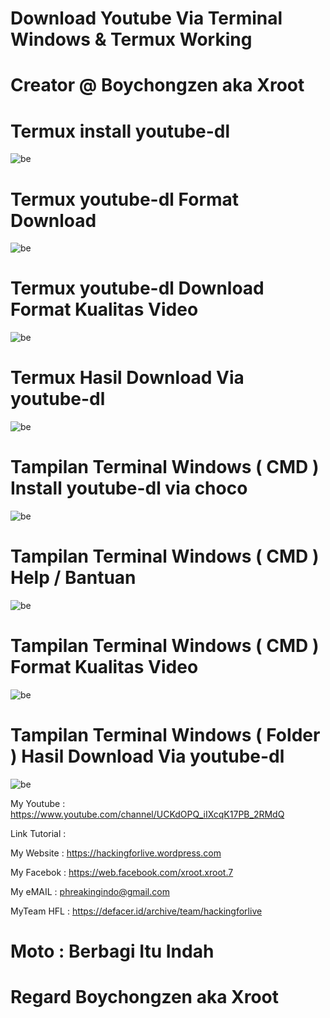 # Download Youtube Via Terminal Windows & Termux Working 

# Creator @ Boychongzen aka Xroot

# Termux install youtube-dl
![be](https://raw.githubusercontent.com/boychongzen18/youtube-dl/master/Screenshot_20190716-015404.png)
# Termux youtube-dl Format Download
![be](https://raw.githubusercontent.com/boychongzen18/youtube-dl/master/Screenshot_20190716-015558.png)
# Termux youtube-dl Download Format Kualitas Video
![be](https://raw.githubusercontent.com/boychongzen18/youtube-dl/master/Screenshot_20190716-020027.png)
# Termux Hasil Download Via youtube-dl
![be](https://raw.githubusercontent.com/boychongzen18/youtube-dl/master/Screenshot_20190716-020138.png)

# Tampilan Terminal Windows ( CMD ) Install youtube-dl via choco
![be](https://raw.githubusercontent.com/boychongzen18/youtube-dl/master/yt.jpg)
# Tampilan Terminal Windows ( CMD ) Help / Bantuan
![be](https://raw.githubusercontent.com/boychongzen18/youtube-dl/master/yt1.jpg)
# Tampilan Terminal Windows ( CMD ) Format Kualitas Video
![be](https://raw.githubusercontent.com/boychongzen18/youtube-dl/master/yt2.jpg)
# Tampilan Terminal Windows ( Folder ) Hasil Download Via youtube-dl
![be](https://raw.githubusercontent.com/boychongzen18/youtube-dl/master/yt3.jpg)

My Youtube    : https://www.youtube.com/channel/UCKdOPQ_iIXcqK17PB_2RMdQ

Link Tutorial : 

My Website    : https://hackingforlive.wordpress.com

My Facebok    : https://web.facebook.com/xroot.xroot.7

My eMAIL      : phreakingindo@gmail.com

MyTeam HFL    : https://defacer.id/archive/team/hackingforlive

# Moto : Berbagi Itu Indah

# Regard Boychongzen aka Xroot
